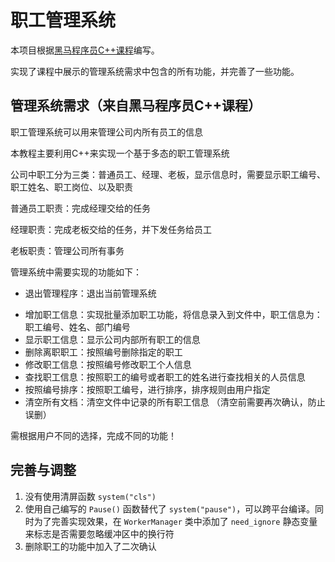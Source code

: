 # 职工管理系统

本项目根据[黑马程序员C++课程](https://www.bilibili.com/video/BV1et411b73Z?spm_id_from=333.788.videopod.episodes&vd_source=693c9c4a7758bdda4f387500e19e5457&p=147)编写。

实现了课程中展示的管理系统需求中包含的所有功能，并完善了一些功能。

## 管理系统需求（来自黑马程序员C++课程）

职工管理系统可以用来管理公司内所有员工的信息

本教程主要利用C++来实现一个基于多态的职工管理系统



公司中职工分为三类：普通员工、经理、老板，显示信息时，需要显示职工编号、职工姓名、职工岗位、以及职责

普通员工职责：完成经理交给的任务

经理职责：完成老板交给的任务，并下发任务给员工

老板职责：管理公司所有事务



管理系统中需要实现的功能如下：

* 退出管理程序：退出当前管理系统

- 增加职工信息：实现批量添加职工功能，将信息录入到文件中，职工信息为：职工编号、姓名、部门编号
- 显示职工信息：显示公司内部所有职工的信息
- 删除离职职工：按照编号删除指定的职工
- 修改职工信息：按照编号修改职工个人信息
- 查找职工信息：按照职工的编号或者职工的姓名进行查找相关的人员信息
- 按照编号排序：按照职工编号，进行排序，排序规则由用户指定
- 清空所有文档：清空文件中记录的所有职工信息 （清空前需要再次确认，防止误删）

需根据用户不同的选择，完成不同的功能！

## 完善与调整

1. 没有使用清屏函数 `system("cls")`
2. 使用自己编写的 `Pause()` 函数替代了 `system("pause")`，可以跨平台编译。同时为了完善实现效果，在 `WorkerManager` 类中添加了 `need_ignore` 静态变量来标志是否需要忽略缓冲区中的换行符
3. 删除职工的功能中加入了二次确认